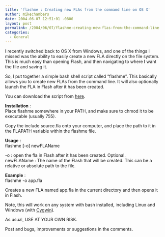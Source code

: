 ```yaml
---
title: 'flashme : Creating new FLAs from the command line on OS X'
author: mikechambers
date: 2004-06-07 12:51:01 -0800
layout: post
permalink: /2004/06/07/flashme-creating-new-flas-from-the-command-line-on-os-x/
categories:
  - General
---
```



I recently switched back to OS X from Windows, and one of the things I missed was the ability to easily create a new FLA directly on the file system. This is much easy than opening Flash, and then navigating to where I want the file and saving it.

So, I put together a simple bash shell script called &#8220;flashme&#8221;. This basically allows you to create new FLAs from the command line. It will also optionally launch the FLA in Flash after it has been created.  
<!--more-->

  
You can download the script from [here][1].

**Installation** :  
Place flashme somewhere in your PATH, and make sure to chmod it to be executable (usually 755).

Copy the include source.fla onto your computer, and place the path to it in the FLAPATH variable within the flashme file.

**Usage** :  
flashme [-o] newFLAName

-o : open the fla in Flash after it has been created. Optional.  
newFLAName : The name of the Flash that will be created. This can be a relative or absolute path to the file.

**Example** :  
flashme -o app.fla

Creates a new FLA named app.fla in the current directory and then opens it in Flash.

Note, this will work on any system with bash installed, including Linux and Windows (with [Cygwin][2]).

As usual, USE AT YOUR OWN RISK.

Post and bugs, improvements or suggestions in the comments.

 [1]: /mesh/files/flashme/flashme.zip
 [2]: http://www.cygwin.com/